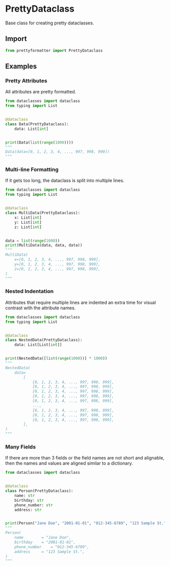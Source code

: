 # PrettyDataclass

Base class for creating pretty dataclasses.

## Import

```python
from prettyformatter import PrettyDataclass
```

## Examples

### Pretty Attributes

All attributes are pretty formatted.

```python
from dataclasses import dataclass
from typing import List


@dataclass
class Data(PrettyDataclass):
    data: List[int]


print(Data(list(range(1000))))
"""
Data(data=[0, 1, 2, 3, 4, ..., 997, 998, 999])
"""
```

### Multi-line Formatting

If it gets too long, the dataclass is split into multiple lines.

```python
from dataclasses import dataclass
from typing import List


@dataclass
class MultiData(PrettyDataclass):
    x: List[int]
    y: List[int]
    z: List[int]


data = list(range(1000))
print(MultiData(data, data, data))
"""
MultiData(
    x=[0, 1, 2, 3, 4, ..., 997, 998, 999],
    y=[0, 1, 2, 3, 4, ..., 997, 998, 999],
    z=[0, 1, 2, 3, 4, ..., 997, 998, 999],
)
"""
```

### Nested Indentation

Attributes that require multiple lines are indented an extra time for
visual contrast with the attribute names.

```python
from dataclasses import dataclass
from typing import List


@dataclass
class NestedData(PrettyDataclass):
    data: List[List[int]]


print(NestedData([list(range(1000))] * 1000))
"""
NestedData(
    data=
        [
            [0, 1, 2, 3, 4, ..., 997, 998, 999],
            [0, 1, 2, 3, 4, ..., 997, 998, 999],
            [0, 1, 2, 3, 4, ..., 997, 998, 999],
            [0, 1, 2, 3, 4, ..., 997, 998, 999],
            [0, 1, 2, 3, 4, ..., 997, 998, 999],
            ...,
            [0, 1, 2, 3, 4, ..., 997, 998, 999],
            [0, 1, 2, 3, 4, ..., 997, 998, 999],
            [0, 1, 2, 3, 4, ..., 997, 998, 999],
        ],
)
"""
```

### Many Fields

If there are more than 3 fields or the field names are not short and
alignable, then the names and values are aligned similar to a
dictionary.

```python
from dataclasses import dataclass


@dataclass
class Person(PrettyDataclass):
    name: str
    birthday: str
    phone_number: str
    address: str


print(Person("Jane Doe", "2001-01-01", "012-345-6789", "123 Sample St."))
"""
Person(
    name        = "Jane Doe",
    birthday    = "2001-01-01",
    phone_number    = "012-345-6789",
    address     = "123 Sample St.",
)
"""
```

